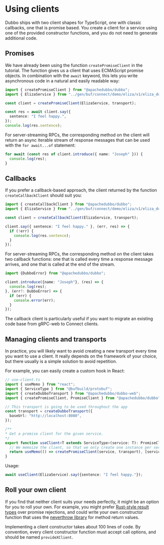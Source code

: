 # Using clients

Dubbo ships with two client shapes for TypeScript, one with classic callbacks, one that is promise based. You create a client for a service using one of the provided constructor functions, and you do not need to generate additional code.

## Promises

We have already been using the function `createPromiseClient` in the tutorial. The function gives us a client that uses ECMAScript promise objects. In combination with the `await` keyword, this lets you write asynchronous code in a natural and easily readable way:

```ts
import { createPromiseClient } from "@apachedubbo/dubbo";
import { ElizaService } from "../gen/buf/connect/demo/eliza/v1/eliza_dubbo.js";

const client = createPromiseClient(ElizaService, transport);

const res = await client.say({
  sentence: "I feel happy.",
});
console.log(res.sentence);
```

For server-streaming RPCs, the corresponding method on the client will return an async iterable stream of response messages that can be used with the `for await...of` statement:

```ts
for await (const res of client.introduce({ name: "Joseph" })) {
  console.log(res);
}
```

## Callbacks

If you prefer a callback-based approach, the client returned by the function `createCallbackClient` should suit you:

```ts
import { createCallbackClient } from "@apachedubbo/dubbo";
import { ElizaService } from "../gen/buf/connect/demo/eliza/v1/eliza_dubbo.js";

const client = createCallbackClient(ElizaService, transport);

client.say({ sentence: "I feel happy." }, (err, res) => {
  if (!err) {
    console.log(res.sentence);
  }
});
```

For server-streaming RPCs, the corresponding method on the client takes two callback functions: one that is called every time a response message arrives, and one that is called at the end of the stream.

```ts
import {DubboError} from "@apachedubbo/dubbo";

client.introduce({name: "Joseph"}, (res) => {
  console.log(res);
}, (err?: DubboError) => {
  if (err) {
    console.error(err);
  }
});
```

The callback client is particularly useful if you want to migrate an existing code base from gRPC-web to Connect clients.

## Managing clients and transports

In practice, you will likely want to avoid creating a new transport every time you want to use a client. It really depends on the framework of your choice, but there usually is a simple solution to avoid repetition.

For example, you can easily create a custom hook in React:

```ts
// use-client.ts
import { useMemo } from "react";
import { ServiceType } from "@bufbuild/protobuf";
import { createDubboTransport } from "@apachedubbo/dubbo-web";
import { createPromiseClient, PromiseClient } from "@apachedubbo/dubbo";

// This transport is going to be used throughout the app
const transport = createDubboTransport({
  baseUrl: "http://localhost:8080",
});

/**
* Get a promise client for the given service.
*/
export function useClient<T extends ServiceType>(service: T): PromiseClient<T> {
  // We memoize the client, so that we only create one instance per service.
  return useMemo(() => createPromiseClient(service, transport), [service]);
}
```

Usage:

```ts
await useClient(ElizaService).say({sentence: "I feel happy."});
```

## Roll your own client

If you find that neither client suits your needs perfectly, it might be an option for you to roll your own. For example, you might prefer [Rust-style result types](https://doc.rust-lang.org/rust-by-example/error/result.html) over promise rejections, and could write your own constructor function that uses the [neverthrow library](https://github.com/supermacro/neverthrow) for method return values.

Implementing a client constructor takes about 100 lines of code. By convention, every client constructor function must accept call options, and should be named `provideXClient`.



